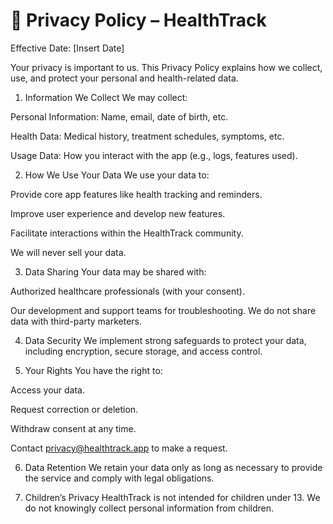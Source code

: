 # 🔐 Privacy Policy – HealthTrack
Effective Date: [Insert Date]

Your privacy is important to us. This Privacy Policy explains how we collect, use, and protect your personal and health-related data.

1. Information We Collect
We may collect:

Personal Information: Name, email, date of birth, etc.

Health Data: Medical history, treatment schedules, symptoms, etc.

Usage Data: How you interact with the app (e.g., logs, features used).

2. How We Use Your Data
We use your data to:

Provide core app features like health tracking and reminders.

Improve user experience and develop new features.

Facilitate interactions within the HealthTrack community.

We will never sell your data.

3. Data Sharing
Your data may be shared with:

Authorized healthcare professionals (with your consent).

Our development and support teams for troubleshooting.
We do not share data with third-party marketers.

4. Data Security
We implement strong safeguards to protect your data, including encryption, secure storage, and access control.

5. Your Rights
You have the right to:

Access your data.

Request correction or deletion.

Withdraw consent at any time.

Contact privacy@healthtrack.app to make a request.

6. Data Retention
We retain your data only as long as necessary to provide the service and comply with legal obligations.

7. Children’s Privacy
HealthTrack is not intended for children under 13. We do not knowingly collect personal information from children.